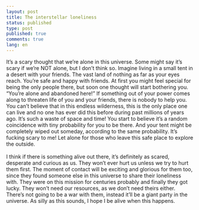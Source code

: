 ```yaml
---
layout: post
title: The interstellar loneliness
status: published
type: post
published: true
comments: true
lang: en
---
```


<p class="justify">It’s a scary thought that we’re alone in this universe. Some might say it’s scary if we’re NOT alone,
but I don’t think so. Imagine living in a small tent in a desert with your friends. The vast land of nothing as far as your eyes reach.
You’re safe and happy with friends. At first you might feel special for being the only people there, but soon one thought will start bothering you.
“You’re alone and abandoned here!” If something out of your power comes along to threaten life of you and your friends, there is nobody to help you.
You can’t believe that in this endless wilderness, this is the only place one can live and no one has ever did this before during past millions of years ago.
It’s such a waste of space and time! You start to believe it’s a random coincidence with tiny probability for you to be there.
And your tent might be completely wiped out someday, according to the same probability. It’s fucking scary to me! Let alone for those who leave this safe place to explore the outside.
<br><br>
I think if there is something alive out there, it’s definitely as scared, desperate and curious as us.
They won’t ever hurt us unless we try to hurt them first. The moment of contact will be exciting and glorious for them too, since they found someone else in this universe to share their loneliness with.
They were on this mission for centuries probably and finally they got lucky. They won’t need our resources, as we don’t need theirs either.
There’s not going to be a war with them, instead it’ll be a giant party in the universe. As silly as this sounds, I hope I be alive when this happens.</p>

